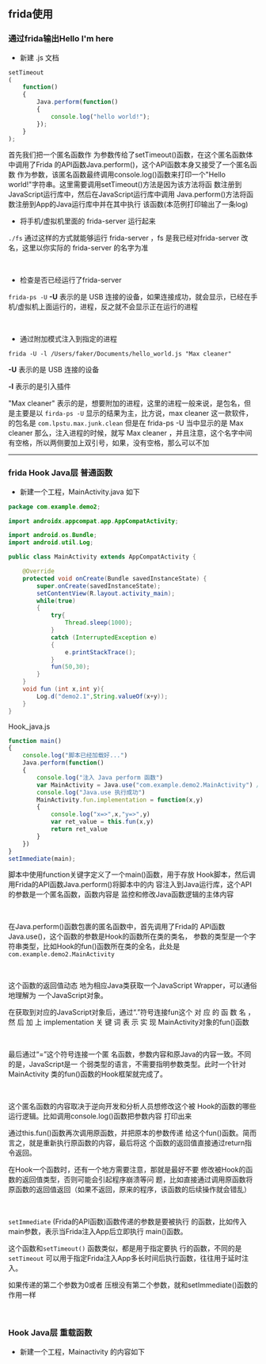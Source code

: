 ## frida使用

### 通过frida输出Hello I'm here

* 新建 .js 文档

```javascript
setTimeout
(
    function()
    {  
        Java.perform(function()
        {      
            console.log("hello world!");    
        });
    }
);
```

首先我们把一个匿名函数作 为参数传给了setTimeout()函数，在这个匿名函数体中调用了Frida 的API函数Java.perform()，这个API函数本身又接受了一个匿名函数 作为参数，该匿名函数最终调用console.log()函数来打印一个"Hello world!"字符串。这里需要调用setTimeout()方法是因为该方法将函 数注册到JavaScript运行库中，然后在JavaScript运行库中调用 Java.perform()方法将函数注册到App的Java运行库中并在其中执行 该函数(本范例打印输出了一条log)			

* 将手机/虚拟机里面的 frida-server 运行起来

`./fs`  通过这样的方式就能够运行 frida-server ，fs 是我已经对frida-server 改名，这里以你实际的 frida-server 的名字为准			

​			

* 检查是否已经运行了frida-server

`frida-ps -U`  **-U** 表示的是 USB 连接的设备，如果连接成功，就会显示，已经在手机/虚拟机上面运行的，进程，反之就不会显示正在运行的进程

​			

* 通过附加模式注入到指定的进程

`frida -U -l /Users/faker/Documents/hello_world.js "Max cleaner" ` 

**-U** 表示的是 USB 连接的设备			

**-l** 表示的是引入插件

"Max cleaner" 表示的是，想要附加的进程，这里的进程一般来说，是包名，但是主要是以 `firda-ps -U`  显示的结果为主，比方说，max cleaner 这一款软件，的包名是 `com.lpstu.max.junk.clean` 但是在 frida-ps -U 当中显示的是 Max cleaner 那么，注入进程的时候，就写 Max cleaner ，并且注意，这个名字中间有空格，所以两侧要加上双引号，如果，没有空格，那么可以不加			

----

### frida Hook Java层 普通函数

* 新建一个工程，MainActivity.java 如下

```java
package com.example.demo2;

import androidx.appcompat.app.AppCompatActivity;

import android.os.Bundle;
import android.util.Log;

public class MainActivity extends AppCompatActivity {

    @Override
    protected void onCreate(Bundle savedInstanceState) {
        super.onCreate(savedInstanceState);
        setContentView(R.layout.activity_main);
        while(true)
        {
            try{
                Thread.sleep(1000);
            }
            catch (InterruptedException e)
            {
                e.printStackTrace();
            }
            fun(50,30);
        }
    }
    void fun (int x,int y){
        Log.d("demo2.1",String.valueOf(x+y));
    }
}
```



Hook_java.js

```javascript
function main()
{
    console.log("脚本已经加载好...")
    Java.perform(function()
    {
        console.log("注入 Java perform 函数")
        var MainActivity = Java.use("com.example.demo2.MainActivity") //定位类
        console.log("Java.use 执行成功")
        MainActivity.fun.implementation = function(x,y)
        {
            console.log("x=>",x,"y=>",y)
            var ret_value = this.fun(x,y)
            return ret_value
        }
    })
}
setImmediate(main);
```

脚本中使用function关键字定义了一个main()函数，用于存放 Hook脚本，然后调用Frida的API函数Java.perform()将脚本中的内 容注入到Java运行库，这个API的参数是一个匿名函数，函数内容是 监控和修改Java函数逻辑的主体内容			

​			

在Java.perform()函数包裹的匿名函数中，首先调用了Frida的 API函数Java.use()，这个函数的参数是Hook的函数所在类的类名， 参数的类型是一个字符串类型，比如Hook的fun()函数所在类的全名，此处是 `com.example.demo2.MainActivity ` 

​			

这个函数的返回值动态 地为相应Java类获取一个JavaScript Wrapper，可以通俗地理解为 一个JavaScript对象。

在获取到对应的JavaScript对象后，通过“.”符号连接fun这个 对 应 的 函 数 名 ， 然 后 加 上 implementation 关 键 词 表 示 实 现 MainActivity对象的fun()函数		

​			

最后通过“=”这个符号连接一个匿 名函数，参数内容和原Java的内容一致。不同的是，JavaScript是一 个弱类型的语言，不需要指明参数类型。此时一个针对MainActivity 类的fun()函数的Hook框架就完成了。		

​				

这个匿名函数的内容取决于逆向开发和分析人员想修改这个被 Hook的函数的哪些运行逻辑。比如调用console.log()函数把参数内容 打印出来				

通过this.fun()函数再次调用原函数，并把原本的参数传递 给这个fun()函数。简而言之，就是重新执行原函数的内容，最后将这 个函数的返回值直接通过return指令返回。				

在Hook一个函数时，还有一个地方需要注意，那就是最好不要 修改被Hook的函数的返回值类型，否则可能会引起程序崩溃等问 题，比如直接通过调用原函数将原函数的返回值返回（如果不返回，原来的程序，该函数的后续操作就会错乱）			

​				

`setImmediate` (Frida的API函数)函数传递的参数是要被执行 的函数，比如传入main参数，表示当Frida注入App后立即执行 main()函数。				

这个函数和`setTimeout()` 函数类似，都是用于指定要执 行的函数，不同的是`setTimeout` 可以用于指定Frida注入App多长时间后执行函数，往往用于延时注入。				

如果传递的第二个参数为0或者 压根没有第二个参数，就和setImmediate()函数的作用一样

​			

### Hook Java层 重载函数

* 新建一个工程，Mainactivity 的内容如下

```java
```







